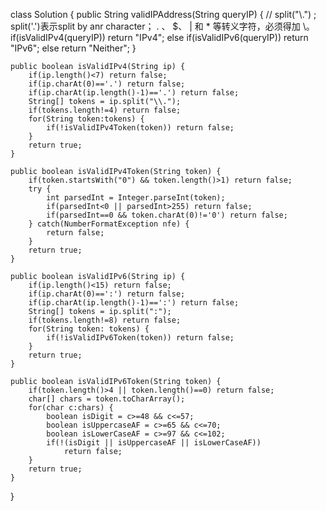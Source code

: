 class Solution {
    public String validIPAddress(String queryIP) {
        // split("\\.") ; split('.')表示split by anr character； . 、 $、 | 和 * 等转义字符，必须得加 \\。
        if(isValidIPv4(queryIP)) return "IPv4";
	    else if(isValidIPv6(queryIP)) return "IPv6";
	    else return "Neither";
    }
    
    public boolean isValidIPv4(String ip) {
	    if(ip.length()<7) return false;
	    if(ip.charAt(0)=='.') return false;
	    if(ip.charAt(ip.length()-1)=='.') return false;
	    String[] tokens = ip.split("\\.");
	    if(tokens.length!=4) return false;
	    for(String token:tokens) {
	    	if(!isValidIPv4Token(token)) return false;
	    }
	    return true;
    }
    
    public boolean isValidIPv4Token(String token) {
	    if(token.startsWith("0") && token.length()>1) return false;
	    try {
	    	int parsedInt = Integer.parseInt(token);
	    	if(parsedInt<0 || parsedInt>255) return false;
	    	if(parsedInt==0 && token.charAt(0)!='0') return false;
	    } catch(NumberFormatException nfe) {
	    	return false;
	    }
	    return true;
    }
    
    public boolean isValidIPv6(String ip) {
	    if(ip.length()<15) return false;
	    if(ip.charAt(0)==':') return false;
	    if(ip.charAt(ip.length()-1)==':') return false;
	    String[] tokens = ip.split(":");
	    if(tokens.length!=8) return false;
	    for(String token: tokens) {
	    	if(!isValidIPv6Token(token)) return false;
	    }
	    return true;
    }
    
    public boolean isValidIPv6Token(String token) {
	    if(token.length()>4 || token.length()==0) return false;
	    char[] chars = token.toCharArray();
	    for(char c:chars) {
	    	boolean isDigit = c>=48 && c<=57;
	    	boolean isUppercaseAF = c>=65 && c<=70;
	    	boolean isLowerCaseAF = c>=97 && c<=102;
	    	if(!(isDigit || isUppercaseAF || isLowerCaseAF)) 
	    		return false;
	    }
	    return true;
    }
}